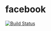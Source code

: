 facebook
========
[![Build Status](https://travis-ci.org/jessicafraines/facebook.svg)](https://travis-ci.org/jessicafraines/facebook)
